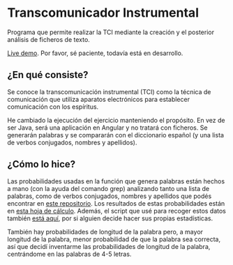 # Transcomunicador Instrumental
Programa que permite realizar la TCI mediante la creación y el posterior análisis de ficheros de texto.

[Live demo](https://rawgit.com/lucia-blanco/transcomunicador-instrumental/master/tci/dist/index.html). Por favor, sé paciente, todavía está en desarrollo.

## ¿En qué consiste?

Se conoce la transcomunicación instrumental (TCI) como la técnica de comunicación que utiliza aparatos electrónicos para establecer comunicación con los espíritus.

He cambiado la ejecución del ejercicio manteniendo el propósito. En vez de ser Java, será una aplicación en Angular y no tratará con ficheros. Se generarán palabras y se compararán con el diccionario español (y una lista de verbos conjugados, nombres y apellidos). 


## ¿Cómo lo hice?
Las probabilidades usadas en la función que genera palabras están hechos a mano (con la ayuda del comando grep) analizando tanto una lista de palabras, como de verbos conjugados, nombres y apellidos que podés encontrar en [este repositorio](https://github.com/olea/lemarios).
Los resultados de estas probabilidades están en [esta hoja de cálculo](https://github.com/lucia-blanco/transcomunicador-instrumental/blob/master/recursos/stat.ods). Además, el script que usé para recoger estos datos también [está aquí](https://github.com/lucia-blanco/transcomunicador-instrumental/blob/master/recursos/words.sh), por si alguien decide hacer sus propias estadísticas.

También hay probabilidades de longitud de la palabra pero, a mayor longitud de la palabra, menor probabilidad de que la palabra sea correcta, así que decidí inventarme las probabilidades de longitud de la palabra, centrándome en las palabras de 4-5 letras.
